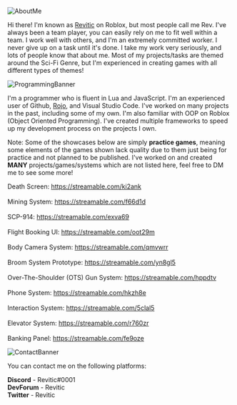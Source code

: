 ![AboutMe](https://user-images.githubusercontent.com/73036096/153426660-46b4f953-dfff-4ce6-9101-169052dc7109.png)

Hi there! I'm known as [Revitic](https://www.roblox.com/users/151869111/profile) on Roblox, but most people call me Rev. I've always been a team player, you can easily rely on me to fit well within a team. I work well with others, and I'm an extremely committed worker. I never give up on a task until it's done. I take my work very seriously, and lots of people know that about me. Most of my projects/tasks are themed around the Sci-Fi Genre, but I'm experienced in creating games with all different types of themes!

![ProgrammingBanner](https://user-images.githubusercontent.com/73036096/153429160-b6c77ae3-1c01-41fe-91d6-cadfa498d867.png)

I'm a programmer who is fluent in Lua and JavaScript. I'm an experienced user of Github, [Rojo](https://github.com/rojo-rbx/rojo), and Visual Studio Code. I've worked on many projects in the past, including some of my own. I'm also familiar with OOP on Roblox (Object Oriented Programming). I've created multiple frameworks to speed up my development process on the projects I own.

Note: Some of the showcases below are simply **practice games**, meaning some elements of the games shown lack quality due to them just being for practice and not planned to be published. I've worked on and created **MANY** projects/games/systems which are not listed here, feel free to DM me to see some more!

Death Screen: https://streamable.com/ki2ank     <br>                
Mining System: https://streamable.com/f66d1d        <br>                            
SCP-914: https://streamable.com/exva69             <br>               
Flight Booking UI: https://streamable.com/oot29m      <br>                      
Body Camera System: https://streamable.com/qmvwrr       <br>                     
Broom System Prototype: https://streamable.com/yn8gl5      <br>                      
Over-The-Shoulder (OTS) Gun System: https://streamable.com/hppdtv    <br>                       
Phone System: https://streamable.com/hkzh8e                       <br>           
Interaction System: https://streamable.com/5clal5                <br>                     
Elevator System: https://streamable.com/r760zr                   <br>                         
Banking Panel: https://streamable.com/fe9oze                    <br>                                                                     

![ContactBanner](https://user-images.githubusercontent.com/73036096/153448317-a195c0d6-e209-4870-912b-f0176c5527b0.png)

You can contact me on the following platforms:        
                       
**Discord** - Revitic#0001                      
**DevForum** - Revitic                                        
**Twitter** - Revitic                               
